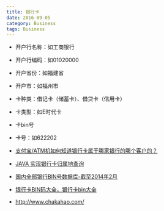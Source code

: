 ```yaml
---
title: 银行卡
date: 2016-09-05
category: Business
tags: Business
---
```


- 开户行名称：如工商银行
- 开户行编码：如01020000
- 开户省份：如福建省
- 开户市：如福州市
- 卡种类：借记卡（储蓄卡）、借贷卡（信用卡）
- 卡类型：如E时代卡
- 卡bin号
- 卡号：如622202



- [支付宝/ATM机如何知道银行卡属于哪家银行的哪个客户的？](https://www.zhihu.com/question/35676230)
- [JAVA 实现银行卡归属地查询](http://blog.csdn.net/luozhuang/article/details/47000715)
- [国内全部银行BIN号数据库-截至2014年2月](https://loftor.com/archives/card-bin.html)
- [银行卡BIN码大全，银行卡bin大全](http://www.bkjia.com/Androidjc/868426.html)

- http://www.chakahao.com/

